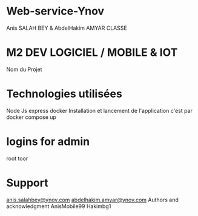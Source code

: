 # Web-service-Ynov

Anis SALAH BEY & AbdelHakim AMYAR
CLASSE

# M2 DEV LOGICIEL / MOBILE & IOT
Nom du Projet

# Technologies utilisées

Node Js express docker
Installation et lancement de l'application c'est par
docker compose up

# logins for admin
root
toor
   
# Support

anis.salahbey@ynov.com abdelhakim.amyar@ynov.com
Authors and acknowledgment
AnisMobile99 Hakimbg1
